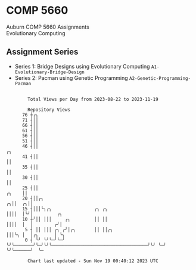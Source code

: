 # COMP 5660
Auburn COMP 5660 Assignments  
Evolutionary Computing

## Assignment Series
- Series 1: Bridge Designs using Evolutionary Computing `A1-Evolutionary-Bridge-Design`
- Series 2: Pacman using Genetic Programming `A2-Genetic-Programming-Pacman`

```

        Total Views per Day from 2023-08-22 to 2023-11-19

        Repository Views
      76 ┼╭╮
      71 ┤││
      66 ┤││
      61 ┤││
      56 ┤││
      51 ┤││
      46 ┤││                                                                        ╭╮
      41 ┤││                                                                        ││
      35 ┤││                                                                        ││
      30 ┤││                                                                        ││
      25 ┤││                                                                  ╭╮    ││
      20 ┤││╭╮                                                              ╭╮││  ╭╮││
      15 ┤│││╰╮╭╮                ╭╮ ╭╮                                      ││││  │╰╯│         ╭╮
      10 ┼╯││ │││     ╭╮         ││ ││                                      ││││  │  │        ╭╯│
       5 ┤ ││ │││ ╭╮ ╭╯│╭╮       ││ ││╭╮                                    │││╰╮ │  │╭╮      │ ╰╮
       0 ┤ ╰╯ ╰╯╰─╯╰─╯ ╰╯╰───────╯╰─╯╰╯╰────────────────────────────────────╯╰╯ ╰─╯  ╰╯╰──────╯  ╰─

        Chart last updated - Sun Nov 19 00:40:12 2023 UTC
        
```
